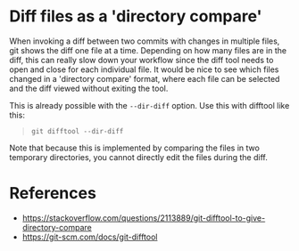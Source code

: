 # Diff files as a 'directory compare'

When invoking a diff between two commits with changes in multiple files, git shows the diff one file at a time. Depending on how many files are in the diff, this can really slow down your workflow since the diff tool needs to open and close for each individual file. It would be nice to see which files changed in a 'directory compare' format, where each file can be selected and the diff viewed without exiting the tool.

This is already possible with the `--dir-diff` option. Use this with difftool like this:
> `git difftool --dir-diff`

Note that because this is implemented by comparing the files in two temporary directories, you cannot directly edit the files during the diff.

# References
- https://stackoverflow.com/questions/2113889/git-difftool-to-give-directory-compare
- https://git-scm.com/docs/git-difftool
